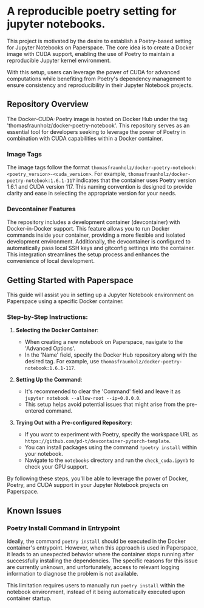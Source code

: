 # A reproducible poetry setting for jupyter notebooks.

This project is motivated by the desire to establish a Poetry-based setting for Jupyter Notebooks on Paperspace. The core idea is to create a Docker image with CUDA support, enabling the use of Poetry to maintain a reproducible Jupyter kernel environment.

With this setup, users can leverage the power of CUDA for advanced computations while benefiting from Poetry's dependency management to ensure consistency and reproducibility in their Jupyter Notebook projects.

## Repository Overview

The Docker-CUDA-Poetry image is hosted on Docker Hub under the tag 'thomasfraunholz/docker-poetry-notebook'. This repository serves as an essential tool for developers seeking to leverage the power of Poetry in combination with CUDA capabilities within a Docker container.

### Image Tags

The image tags follow the format `thomasfraunholz/docker-poetry-notebook:<poetry_version>-<cuda_version>`. For example, `thomasfraunholz/docker-poetry-notebook:1.6.1-117` indicates that the container uses Poetry version 1.6.1 and CUDA version 117. This naming convention is designed to provide clarity and ease in selecting the appropriate version for your needs.

### Devcontainer Features

The repository includes a development container (devcontainer) with Docker-in-Docker support. This feature allows you to run Docker commands inside your container, providing a more flexible and isolated development environment. Additionally, the devcontainer is configured to automatically pass local SSH keys and gitconfig settings into the container. This integration streamlines the setup process and enhances the convenience of local development.

## Getting Started with Paperspace

This guide will assist you in setting up a Jupyter Notebook environment on Paperspace using a specific Docker container.

### Step-by-Step Instructions:

1. **Selecting the Docker Container**:
   - When creating a new notebook on Paperspace, navigate to the 'Advanced Options'.
   - In the 'Name' field, specify the Docker Hub repository along with the desired tag. For example, use `thomasfraunholz/docker-poetry-notebook:1.6.1-117`.

2. **Setting Up the Command**:
   - It's recommended to clear the 'Command' field and leave it as `jupyter notebook --allow-root --ip=0.0.0.0`.
   - This setup helps avoid potential issues that might arise from the pre-entered command.

4. **Trying Out with a Pre-configured Repository**:
   - If you want to experiment with Poetry, specify the workspace URL as `https://github.com/pd-t/devcontainer-pytorch-template`.
   - You can install packages using the command `!poetry install` within your notebook.
   - Navigate to the `notebooks` directory and run the `check_cuda.ipynb` to check your GPU support.

By following these steps, you'll be able to leverage the power of Docker, Poetry, and CUDA support in your Jupyter Notebook projects on Paperspace.

## Known Issues

### Poetry Install Command in Entrypoint

Ideally, the command `poetry install` should be executed in the Docker container's entrypoint. However, when this approach is used in Paperspace, it leads to an unexpected behavior where the container stops running after successfully installing the dependencies. The specific reasons for this issue are currently unknown, and unfortunately, access to relevant logging information to diagnose the problem is not available.

This limitation requires users to manually run `poetry install` within the notebook environment, instead of it being automatically executed upon container startup.
